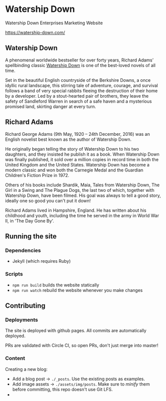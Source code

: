 # Watership Down

Watership Down Enterprises Marketing Website

<https://watership-down.com/>

## Watership Down

A phenomenal worldwide bestseller for over forty years, Richard Adams’ spellbinding classic [Watership Down](https://watership-down.com/book/watership-down/) is one of the best-loved novels of all time.

Set in the beautiful English countryside of the Berkshire Downs, a once idyllic rural landscape, this stirring tale of adventure, courage, and survival follows a band of very special rabbits fleeing the destruction of their home by a developer. Led by a stout-hearted pair of brothers, they leave the safety of Sandleford Warren in search of a safe haven and a mysterious promised land, skirting danger at every turn.

## Richard Adams

Richard George Adams (9th May, 1920 – 24th December, 2016) was an English novelist best known as the author of Watership Down.

He originally began telling the story of Watership Down to his two daughters, and they insisted he publish it as a book. When Watership Down was finally published, it sold over a million copies in record time in both the United Kingdom and the United States. Watership Down has become a modern classic and won both the Carnegie Medal and the Guardian Children's Fiction Prize in 1972.

Others of his books include Shardik, Maia, Tales from Watership Down, The Girl in a Swing and The Plague Dogs, the last two of which, together with Watership Down, have been filmed. His goal was always to tell a good story, ideally one so good you can't put it down!

Richard Adams lived in Hampshire, England. He has written about his childhood and youth, including the time he served in the army in World War II, in 'The Day Gone By'.

## Running the site

### Dependencies
- Jekyll (which requires Ruby)

### Scripts
- `npm run build` builds the website statically
- `npm run watch` rebuild the website whenever you make changes

## Contributing

### Deployments

The site is deployed with github pages. All commits are automatically deployed.

PRs are validated with Circle CI, so open PRs, don't just merge into master!

### Content

Creating a new blog:
- Add a blog post -> `./_posts`. Use the existing posts as examples.
- Add image assets -> `./assets/img/posts`. Make sure to _minify_ them before committing, this repo doesn't use Git LFS.
- 
